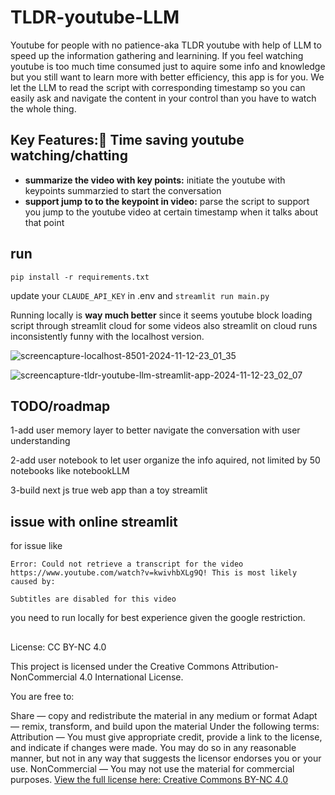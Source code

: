 # TLDR-youtube-LLM
Youtube for people with no patience-aka TLDR youtube with help of LLM to speed up the information gathering and learnining.
If you feel watching youtube is too much time consumed just to aquire some info and knowledge but you still want to learn more with better efficiency, this app is for you. 
We let the LLM to read the script with corresponding timestamp so you can easily ask and navigate the content in your control than you have to watch the whole thing. 

##  Key Features:🚀 Time saving youtube watching/chatting
- **summarize the video with key points:** initiate the youtube with keypoints summarzied to start the conversation
- **support jump to to the keypoint in video:** parse the script to support you jump to the youtube video at certain timestamp when it talks about that point

## run 
`pip install -r requirements.txt`

update your `CLAUDE_API_KEY` in .env and 
`streamlit run main.py`

Running locally is **way much better** since it seems youtube block loading script through streamlit cloud for some videos also streamlit on cloud runs inconsistently funny with the localhost version. 

![screencapture-localhost-8501-2024-11-12-23_01_35](https://github.com/user-attachments/assets/7b732c70-5cb1-4045-8578-c2898e652016)

![screencapture-tldr-youtube-llm-streamlit-app-2024-11-12-23_02_07](https://github.com/user-attachments/assets/f865c1e5-7f9d-4162-af61-e65aad75d307)

## TODO/roadmap

1-add user memory layer to better navigate the conversation with user understanding

2-add user notebook to let user organize the info aquired, not limited by 50 notebooks like notebookLLM

3-build next js true web app than a toy streamlit


## issue with online streamlit
for issue like
```
Error: Could not retrieve a transcript for the video https://www.youtube.com/watch?v=kwivhbXLg9Q! This is most likely caused by:

Subtitles are disabled for this video
```
you need to run locally for best experience given the google restriction.

##
License: CC BY-NC 4.0

This project is licensed under the Creative Commons Attribution-NonCommercial 4.0 International License.

You are free to:

Share — copy and redistribute the material in any medium or format
Adapt — remix, transform, and build upon the material
Under the following terms:
Attribution — You must give appropriate credit, provide a link to the license, and indicate if changes were made. You may do so in any reasonable manner, but not in any way that suggests the licensor endorses you or your use.
NonCommercial — You may not use the material for commercial purposes.
[View the full license here: Creative Commons BY-NC 4.0](https://creativecommons.org/licenses/by-nc/4.0/deed.en)
